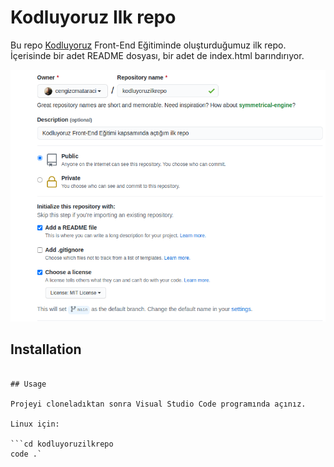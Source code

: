 # Kodluyoruz Ilk repo

Bu repo [Kodluyoruz](https://kodluyoruz.org) Front-End Eğitiminde oluşturduğumuz ilk repo. İçerisinde bir adet README dosyası, bir adet de index.html barındırıyor.

![](github.png)

## Installation

```git clone https://github.com/mustafadlglu/kodluyoruzilkrepo

## Usage

Projeyi cloneladıktan sonra Visual Studio Code programında açınız.

Linux için:

```cd kodluyoruzilkrepo
code .`